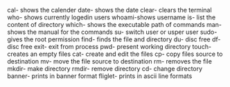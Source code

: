 cal- shows the calender
date- shows the date
clear- clears the terminal
who- shows currently logedin users
whoami-shows username
is- list the content of directory
which- shows the executable path of commands
man- shows the manual for the commands
su- switch user or usper user
sudo- gives the root permission
find- finds the file and directory
du- disc free
df- disc free
exit- exit from process
pwd- present working directory
touch- creates an empty files
cat- create and edit the files
cp- copy files source to destination
mv- move the file source to destination
rm- removes the file
mkdir- make directory
rmdir- remove directory
cd- change directory
banner- prints in banner format
fliglet- prints in ascii line formats
